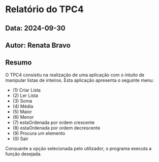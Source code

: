 # Relatório do TPC4
## Data: 2024-09-30
## Autor: Renata Bravo

## Resumo
O TPC4 consistiu na realização de uma aplicação com o intuito de manipular listas de inteiros.
Esta aplicação apresenta o seguinte menu:
- (1) Criar Lista 
- (2) Ler Lista
- (3) Soma
- (4) Média
- (5) Maior
- (6) Menor
- (7) estaOrdenada por ordem crescente
- (8) estaOrdenada por ordem decrescente
- (9) Procura um elemento
- (0) Sair

Consuante a opção selecionada pelo utilizador, o programa executa a função desejada.
